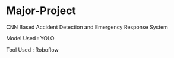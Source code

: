 
# Major-Project

CNN Based Accident Detection and Emergency Response System

Model Used : YOLO

Tool Used : Roboflow
